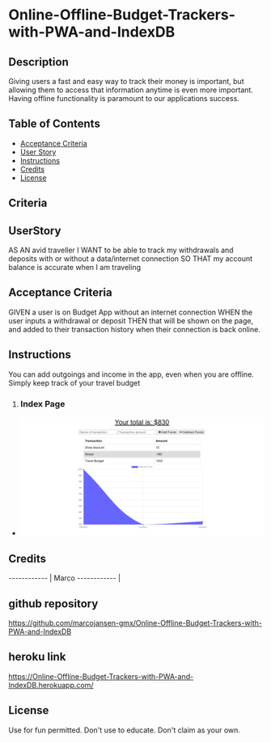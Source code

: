 # Online-Offline-Budget-Trackers-with-PWA-and-IndexDB
## Description 
Giving users a fast and easy way to track their money is important, but allowing them to access that information anytime is even more important. Having offline functionality is paramount to our applications success.

## Table of Contents

* [Acceptance Criteria](#Criteria)
* [User Story](#UserStory)
* [Instructions](#Instructions)
* [Credits](#credits)
* [License](#license)
## Criteria
## UserStory
AS AN avid traveller
I WANT to be able to track my withdrawals and deposits with or without a data/internet connection
SO THAT my account balance is accurate when I am traveling

## Acceptance Criteria
GIVEN a user is on Budget App without an internet connection
WHEN the user inputs a withdrawal or deposit
THEN that will be shown on the page, and added to their transaction history when their connection is back online.

## Instructions

You can add outgoings and income in the app, even when you are offline. Simply keep track of your travel budget
1. ### Index Page 
  * ![Index Page](https://github.com/marcojansen-gmx/Online-Offline-Budget-Trackers-with-PWA-and-IndexDB/blob/main/assets/budget.png?raw=true)
## Credits
------------ | 
Marco 
------------ | 

## github repository

https://github.com/marcojansen-gmx/Online-Offline-Budget-Trackers-with-PWA-and-IndexDB
## heroku link

https://Online-Offline-Budget-Trackers-with-PWA-and-IndexDB.herokuapp.com/
## License
Use for fun permitted. Don't use to educate. Don't claim as your own.